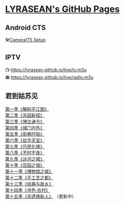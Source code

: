 # [LYRASEAN's GitHub Pages](https://github.com/lyrasean/lyrasean.github.io)

## Android CTS
🛠[CameraITS Setup](https://github.com/lyrasean/lyrasean.github.io/blob/main/3pl/its_setup_bookworm.md)

## IPTV
📺 <https://lyrasean.github.io/live/tv.m3u>  
📻 <https://lyrasean.github.io/live/radio.m3u>

## 君到姑苏见
[第一季《解码平江图》](https://lyrasean.github.io/ksz/S01.html)  
[第二季《苏园新探》](https://lyrasean.github.io/ksz/S02.html)  
[第三季《博古通今》](https://lyrasean.github.io/ksz/S03.html)  
[第四季《城门内外》](https://lyrasean.github.io/ksz/S04.html)  
[第五季《街巷阡陌》](https://lyrasean.github.io/ksz/S05.html)  
[第六季《丝华天宝》](https://lyrasean.github.io/ksz/S06.html)  
[第七季《巧思化境》](https://lyrasean.github.io/ksz/S07.html)  
[第八季《不时不食》](https://lyrasean.github.io/ksz/S08.html)  
[第九季《运河之城》](https://lyrasean.github.io/ksz/S09.html)  
[第十季《百园之城》](https://lyrasean.github.io/ksz/S10.html)  
[第十一季《博物馆之城》](https://lyrasean.github.io/ksz/S11.html)  
[第十二季《手工艺之都》](https://lyrasean.github.io/ksz/S12.html)  
[第十三季《经典与故乡》](https://lyrasean.github.io/ksz/S13.html)  
[第十四季《寻色·古村》](https://lyrasean.github.io/ksz/S14.html)  
[第十五季《非遗焕新人》](https://lyrasean.github.io/ksz/S15.html) （更新中）  
